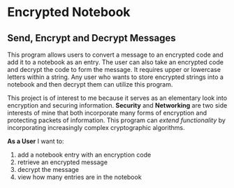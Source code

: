 # Encrypted Notebook

## Send, Encrypt and Decrypt Messages

This program allows users to convert a message to an encrypted code and 
add it to a notebook as an entry. The user
can also take an encrypted code and decrypt the code to form the 
message. It requires upper or lowercase letters within a string.
Any user who wants to store encrypted strings into a notebook
and then decrypt them can utilize this program.

This project is of interest to me because it serves as an elementary look
into encryption and securing information. **Security** and **Networking** are two
side interests of mine that both incorporate many forms of encryption and 
protecting packets of information. This program can *extend functionality* by incorporating 
increasingly complex cryptographic algorithms. 

**As a User**
I want to:
<ol>
    <li> add a notebook entry with an encryption code</li>
    <li> retrieve an encrypted message</li>
    <li> decrypt the message</li>
    <li> view how many entries are in the notebook</li>
